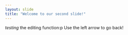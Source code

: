 ```yaml
---
layout: slide
title: "Welcome to our second slide!"
---
```

*testing* the editing function:p
Use the left arrow to go back!
